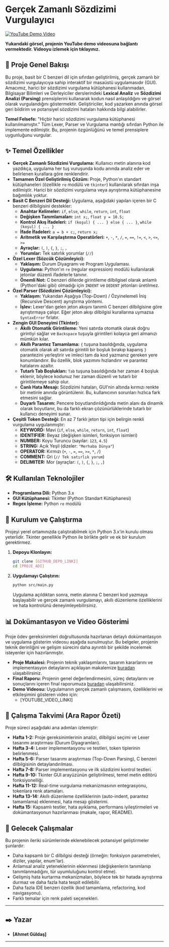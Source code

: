 #  Gerçek Zamanlı Sözdizimi Vurgulayıcı

[![YouTube Demo Video](https://img.youtube.com/vi/9qZDD1aRdTo/0.jpg)](https://www.youtube.com/watch?v=9qZDD1aRdTo) 



**Yukarıdaki görsel, projenin YouTube demo videosuna bağlantı vermektedir. Videoyu izlemek için tıklayınız.**

## 🚀 Proje Genel Bakışı

Bu proje, basit bir C benzeri dil için sıfırdan geliştirilmiş, gerçek zamanlı bir sözdizimi vurgulayıcıya sahip interaktif bir masaüstü uygulamasıdır (GUI). Amacımız, harici bir sözdizimi vurgulama kütüphanesi kullanmadan, Bilgisayar Bilimleri ve Derleyiciler derslerindeki **Lexical Analiz** ve **Sözdizimi Analizi (Parsing)** prensiplerini kullanarak kodun nasıl anlaşıldığını ve görsel olarak vurgulandığını göstermektir. Geliştiriciler, kod yazarken anında görsel geri bildirim ve potansiyel sözdizimi hataları hakkında bilgi alabilirler.

**Temel Felsefe:** "Hiçbir harici sözdizimi vurgulama kütüphanesi kullanılmamıştır." Tüm Lexer, Parser ve Vurgulama mantığı sıfırdan Python ile implemente edilmiştir. Bu, projenin özgünlüğünü ve temel prensiplere uygunluğunu vurgular.

## ✨ Temel Özellikler

* **Gerçek Zamanlı Sözdizimi Vurgulama:** Kullanıcı metin alanına kod yazdıkça, uygulama her tuş vuruşunda kodu anında analiz eder ve belirlenen kurallara göre renklendirir.
* **Tamamen Özel Geliştirilmiş Çözüm:** Proje, Python'ın standart kütüphaneleri (özellikle `re` modülü ve `tkinter`) kullanılarak sıfırdan inşa edilmiştir. Harici bir sözdizimi vurgulama veya ayrıştırma kütüphanesine bağımlılık yoktur.
* **Basit C Benzeri Dil Desteği:** Uygulama, aşağıdaki yapıları içeren bir C benzeri dilbilgisini destekler:
    * **Anahtar Kelimeler:** `if`, `else`, `while`, `return`, `int`, `float`
    * **Değişken Tanımlamaları:** `int x;`, `float y = 10.5;`
    * **Kontrol Akış İfadeleri:** `if (koşul) { ... } else { ... }`, `while (koşul) { ... }`
    * **İfade İfadeleri:** `a = b + c;`, `return x;`
    * **Aritmetik ve Karşılaştırma Operatörleri:** `+`, `-`, `*`, `/`, `=`, `==`, `!=`, `<`, `>`, `<=`, `>=`
    * **Ayraçlar:** `(`, `)`, `{`, `}`, `;`, `,`
    * **Yorumlar:** Tek satırlık yorumlar (`//`)
* **Özel Lexer (Sözcük Çözümleyici):**
    * **Yaklaşım:** Durum Diyagramı ve Program Uygulaması.
    * **Uygulama:** Python'ın `re` (regular expression) modülü kullanılarak jetonlar düzenli ifadelerle tanınır.
    * **Önemli Not:** C benzeri dillerde girintileme dilbilgisel olarak anlamlı (Python'daki gibi) olmadığı için `INDENT` ve `DEDENT` jetonları üretilmez.
* **Özel Parser (Sözdizimi Çözümleyici):**
    * **Yaklaşım:** Yukarıdan Aşağıya (Top-Down) / Özyinelemeli İniş (Recursive Descent) ayrıştırma yöntemi.
    * **İşlev:** Lexer'dan gelen jeton akışını tanımlı C benzeri dilbilgisine göre ayrıştırmaya çalışır. Eğer jeton akışı dilbilgisi kurallarına uymazsa `SyntaxError` fırlatır.
* **Zengin GUI Deneyimi (Tkinter):**
    * **Akıllı Otomatik Girintileme:** Yeni satırda otomatik olarak doğru girintiyi sağlar ve `Backspace` tuşuyla girintileri kolayca geri almanızı mümkün kılar.
    * **Akıllı Parantez Tamamlama:** `{` tuşuna basıldığında, uygulama otomatik olarak alt satırda girintili bir boşluk bırakıp kapanış `}` parantezini yerleştirir ve imleci tam da kod yazmanız gereken yere konumlandırır. Bu özellik, blok yazımını hızlandırır ve parantez hatalarını azaltır.
    * **Tutarlı Tab Boşlukları:** `Tab` tuşuna basıldığında her zaman 4 boşluk eklenir, böylece kodunuz her zaman düzenli ve tutarlı bir girintilemeye sahip olur.
    * **Canlı Hata Mesajı:** Sözdizimi hataları, GUI'nin altında kırmızı renkte bir metinle anında görüntülenir. Bu, kullanıcının sorunları hızlıca fark etmesini sağlar.
    * **Duyarlı Tasarım:** Pencere boyutlandırıldığında metin alanı da dinamik olarak boyutlanır, bu da farklı ekran çözünürlüklerinde tutarlı bir kullanıcı deneyimi sunar.
* **Çeşitli Token Desteği:** En az 7 farklı jeton tipi için belirgin renkli vurgulama uygulanmıştır:
    * **KEYWORD:** Mavi (`if`, `else`, `while`, `return`, `int`, `float`)
    * **IDENTIFIER:** Beyaz (değişken isimleri, fonksiyon isimleri)
    * **NUMBER:** Koyu Turuncu (sayılar: `123`, `4.5`)
    * **STRING:** Açık Yeşil (dizeler: `"Merhaba Dünya"`)
    * **OPERATOR:** Kırmızı (`+`, `-`, `=`, `==`, `>=`, `*`, `/`)
    * **COMMENT:** Gri (`// Tek satırlık yorum`)
    * **DELIMITER:** Mor (ayraçlar: `(`, `)`, `{`, `}`, `;`, `,`)


## 🛠️ Kullanılan Teknolojiler

* **Programlama Dili:** Python 3.x
* **GUI Kütüphanesi:** Tkinter (Python Standart Kütüphanesi)
* **Regex İşleme:** Python `re` modülü

## 🚀 Kurulum ve Çalıştırma

Projeyi yerel ortamınızda çalıştırabilmek için Python 3.x'in kurulu olması yeterlidir. Tkinter genellikle Python ile birlikte gelir ve ek bir kurulum gerektirmez.

1.  **Depoyu Klonlayın:**
    ```bash
    git clone [GITHUB_DEPO_LINKI]
    cd [PROJE_ADI]
    ```
2.  **Uygulamayı Çalıştırın:**
    ```bash
    python src/main.py
    ```
    Uygulama açıldıktan sonra, metin alanına C benzeri kod yazmaya başlayabilir ve gerçek zamanlı vurgulamayı, akıllı düzenleme özelliklerini ve hata kontrolünü deneyimleyebilirsiniz.

## 📊 Dokümantasyon ve Video Gösterimi

Proje ödev gereksinimleri doğrultusunda hazırlanan detaylı dokümantasyon ve uygulama gösterim videosu aşağıda sunulmuştur. Bu belgeler, projenin teknik derinliğini ve gelişim sürecini daha ayrıntılı bir şekilde incelemek isteyenler için hazırlanmıştır.

* **Proje Makalesi:** Projenin teknik yaklaşımlarını, tasarım kararlarını ve implementasyon detaylarını açıklayan makalemize [buradan](./docs/makale.md) ulaşabilirsiniz.
* **Final Raporu:** Projenin genel değerlendirmesini, süreç detaylarını ve sonuçlarını içeren final raporumuza [buradan](./docs/final_raporu.md) ulaşabilirsiniz.
* **Demo Videosu:** Uygulamanın gerçek zamanlı çalışmasını, özelliklerini ve etkileşimini gösteren video için:
    * [YOUTUBE_VIDEO_LINKI]

## 📝 Çalışma Takvimi (Ara Rapor Özeti)

Proje süreci aşağıdaki ana adımları izlemiştir:

* **Hafta 1-2:** Proje gereksinimlerinin analizi, dilbilgisi seçimi ve Lexer tasarımı araştırması (Durum Diyagramları).
* **Hafta 3-4:** Lexer implementasyonu ve testleri, token tiplerinin belirlenmesi.
* **Hafta 5-6:** Parser tasarımı araştırması (Top-Down Parsing), C benzeri dilbilgisinin detaylandırılması.
* **Hafta 7-8:** Parser implementasyonu ve ilk sözdizimi kontrol testleri.
* **Hafta 9-10:** Tkinter GUI arayüzünün geliştirilmesi, temel metin editörü fonksiyonelliği.
* **Hafta 11-12:** Real-time vurgulama mekanizmasının entegrasyonu, tokenlara renk atamaları.
* **Hafta 13-14:** Akıllı düzenleme özelliklerinin (auto-indent, parantez tamamlama) eklenmesi, hata mesajı gösterimi.
* **Hafta 15:** Kapsamlı testler, hata ayıklama, performans iyileştirmeleri ve dokümantasyonun hazırlanması (makale, rapor, README).

## 🔮 Gelecek Çalışmalar

Bu projenin ileriki sürümlerinde eklenebilecek potansiyel geliştirmeler şunlardır:

* Daha kapsamlı bir C dilbilgisi desteği (örneğin: fonksiyon parametreleri, diziler, yapılar, enum'lar).
* Anlamsal analiz yeteneklerinin eklenmesi (değişkenlerin tanımlanıp tanımlanmadığını, tür uyumluluğunu kontrol etme).
* Gelişmiş hata kurtarma mekanizmaları, böylece tek bir hatada ayrıştırma durmaz ve daha fazla hata tespit edilebilir.
* Daha fazla IDE benzeri özellik (kod tamamlama, refactoring, kod navigasyonu).
* Farklı temalar için renk paleti seçenekleri.

---

## ✒️ Yazar

* **[Ahmet Güldaş]**


---
